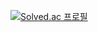 [![Solved.ac
프로필](http://mazassumnida.wtf/api/generate_badge?boj=leahpar0401)](https://solved.ac/leahpar0401)
